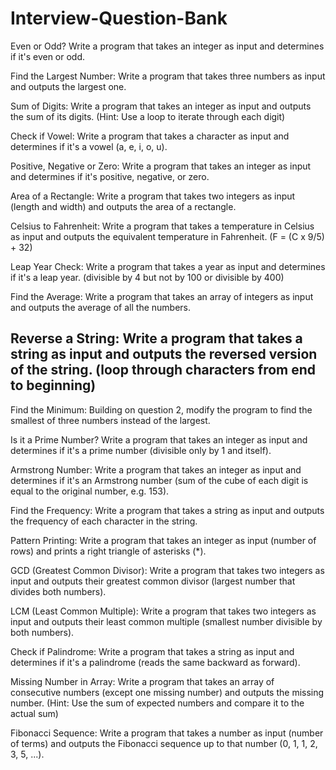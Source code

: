 # Interview-Question-Bank
 
Even or Odd?  Write a program that takes an integer as input and determines if it's even or odd.

Find the Largest Number: Write a program that takes three numbers as input and outputs the largest one.

Sum of Digits:  Write a program that takes an integer as input and outputs the sum of its digits. (Hint: Use a loop to iterate through each digit)

Check if Vowel: Write a program that takes a character as input and determines if it's a vowel (a, e, i, o, u).

Positive, Negative or Zero: Write a program that takes an integer as input and determines if it's positive, negative, or zero.

Area of a Rectangle: Write a program that takes two integers as input (length and width) and outputs the area of a rectangle.

Celsius to Fahrenheit: Write a program that takes a temperature in Celsius as input and outputs the equivalent temperature in Fahrenheit. (F = (C x 9/5) + 32)

Leap Year Check: Write a program that takes a year as input and determines if it's a leap year. (divisible by 4 but not by 100 or divisible by 400)

Find the Average: Write a program that takes an array of integers as input and outputs the average of all the numbers.

Reverse a String: Write a program that takes a string as input and outputs the reversed version of the string. (loop through characters from end to beginning)
--

Find the Minimum:  Building on question 2, modify the program to find the smallest of three numbers instead of the largest.

Is it a Prime Number? Write a program that takes an integer as input and determines if it's a prime number (divisible only by 1 and itself).

Armstrong Number: Write a program that takes an integer as input and determines if it's an Armstrong number (sum of the cube of each digit is equal to the original number, e.g. 153).

Find the Frequency: Write a program that takes a string as input and outputs the frequency of each character in the string.

Pattern Printing: Write a program that takes an integer as input (number of rows) and prints a right triangle of asterisks (*).

GCD (Greatest Common Divisor): Write a program that takes two integers as input and outputs their greatest common divisor (largest number that divides both numbers).

LCM (Least Common Multiple): Write a program that takes two integers as input and outputs their least common multiple (smallest number divisible by both numbers).

Check if Palindrome: Write a program that takes a string as input and determines if it's a palindrome (reads the same backward as forward).

Missing Number in Array: Write a program that takes an array of consecutive numbers (except one missing number) and outputs the missing number. (Hint: Use the sum of expected numbers and compare it to the actual sum)

Fibonacci Sequence: Write a program that takes a number as input (number of terms) and outputs the Fibonacci sequence up to that number (0, 1, 1, 2, 3, 5, ...).